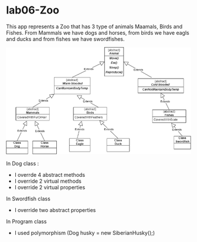 # lab06-Zoo

This app represents a Zoo that has 3 type of animals Maamals, Birds and Fishes.
From Mammals we have dogs and horses, from birds we have eagls and ducks and from fishes we have swordfishes.

![UML](lab06-OOP.drawio.png)

In Dog class :

- I overrde 4 abstract methods
- I override 2 virtual methods
- I override 2 virtual properties

In  Swordfish class

- I override two abstract properties

In Program class 

- I used polymorphism (Dog husky = new SiberianHusky();)



